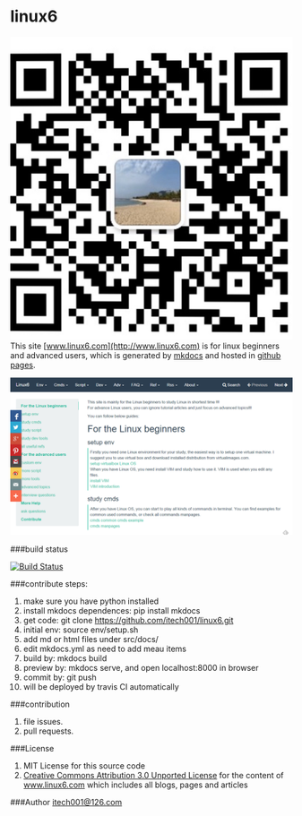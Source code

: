 linux6
======
![weinxin group](weixin.jpg)
This site [www.linux6.com](http://www.linux6.com) is for linux beginners and advanced users, which is generated by [mkdocs](http://www.mkdocs.org) and hosted in [github pages](https://github.com/itech001/linux6).  


![](linux6.png)  


###build status

[![Build Status](https://travis-ci.org/itech001/linux6.svg?branch=master)](https://travis-ci.org/itech001/linux6)

###contribute steps:
1. make sure you have python installed
1. install mkdocs dependences: pip install mkdocs  
1. get code: git clone https://github.com/itech001/linux6.git 
1. initial env: source env/setup.sh
1. add md or html files under src/docs/
1. edit mkdocs.yml as need to add meau items
1. build by: mkdocs build
1. preview by: mkdocs serve, and open localhost:8000 in browser
1. commit by: git push 
1. will be deployed by travis CI automatically

###contribution
1. file issues.
1. pull requests.

###License
1. MIT License for this source code
1. [Creative Commons Attribution 3.0 Unported License](http://creativecommons.org/licenses/by/3.0/) for the content of www.linux6.com which includes all blogs, pages and articles 

###Author
itech001@126.com 
